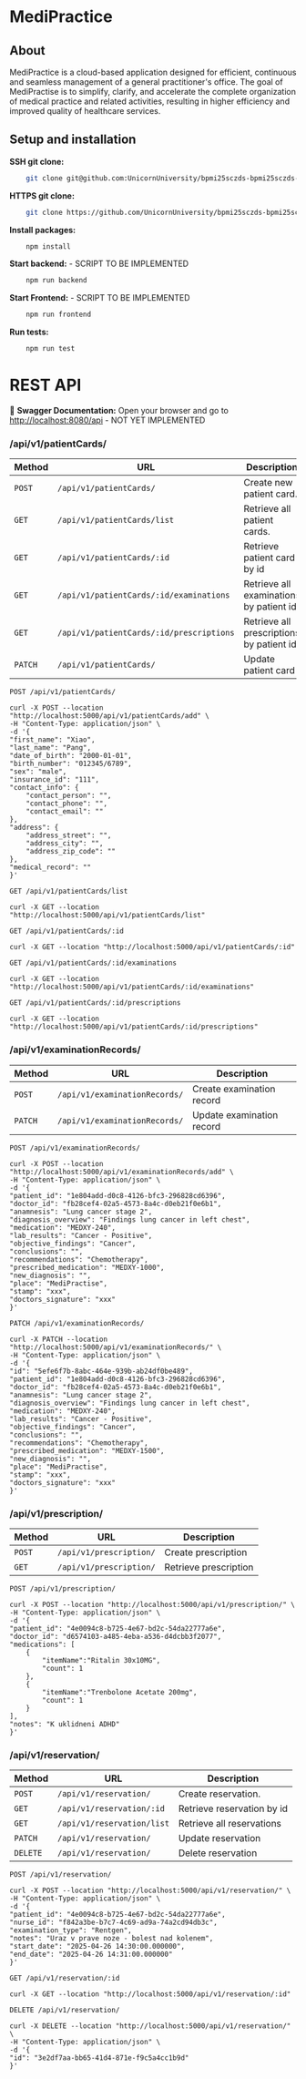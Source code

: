 # MediPractice

## About

MediPractice is a cloud-based application designed for efficient, continuous and seamless management of a general practitioner's office.
The goal of MediPractise is to simplify, clarify, and accelerate the complete organization of medical practice and related activities, resulting in higher efficiency and improved quality of healthcare services.

## Setup and installation
**SSH git clone:**
```bash
    git clone git@github.com:UnicornUniversity/bpmi25sczds-bpmi25sczds-tym-1-1.git
```
**HTTPS git clone:**
```bash
    git clone https://github.com/UnicornUniversity/bpmi25sczds-bpmi25sczds-tym-1-1.git
```
**Install packages:**
```bash
    npm install
```
**Start backend:** - SCRIPT TO BE IMPLEMENTED
```bash
    npm run backend
```
**Start Frontend:** - SCRIPT TO BE IMPLEMENTED
```bash
    npm run frontend
```
**Run tests:**
```bash
    npm run test
```

# REST API
📌 **Swagger Documentation:** Open your browser and go to [http://localhost:8080/api](http://localhost:8080/api) - NOT YET IMPLEMENTED


### /api/v1/patientCards/

| Method  | URL                                           | Description                              |
|---------|-----------------------------------------------|------------------------------------------|
| `POST`  | `/api/v1/patientCards/`                       | Create new patient card.                 |
| `GET`   | `/api/v1/patientCards/list`                   | Retrieve all patient cards.              |
| `GET`   | `/api/v1/patientCards/:id`                    | Retrieve patient card by id              |
| `GET`   | `/api/v1/patientCards/:id/examinations`       | Retrieve all examinations by patient id  |
| `GET`   | `/api/v1/patientCards/:id/prescriptions`      | Retrieve all prescriptions by patient id |
| `PATCH` | `/api/v1/patientCards/`                       | Update patient card                      |

`POST /api/v1/patientCards/`

    curl -X POST --location "http://localhost:5000/api/v1/patientCards/add" \
    -H "Content-Type: application/json" \
    -d '{
    "first_name": "Xiao",
    "last_name": "Pang",
    "date_of_birth": "2000-01-01",
    "birth_number": "012345/6789",
    "sex": "male",
    "insurance_id": "111",
    "contact_info": {
        "contact_person": "",
        "contact_phone": "",
        "contact_email": ""
    },
    "address": {
        "address_street": "",
        "address_city": "",
        "address_zip_code": ""
    },
    "medical_record": ""
    }'

`GET /api/v1/patientCards/list`

    curl -X GET --location "http://localhost:5000/api/v1/patientCards/list"

`GET /api/v1/patientCards/:id`

    curl -X GET --location "http://localhost:5000/api/v1/patientCards/:id"

`GET /api/v1/patientCards/:id/examinations`

    curl -X GET --location "http://localhost:5000/api/v1/patientCards/:id/examinations"

`GET /api/v1/patientCards/:id/prescriptions`

    curl -X GET --location "http://localhost:5000/api/v1/patientCards/:id/prescriptions"


### /api/v1/examinationRecords/

| Method  | URL                               | Description               |
|---------|-----------------------------------|---------------------------|
| `POST`  | `/api/v1/examinationRecords/`     | Create examination record |
| `PATCH` | `/api/v1/examinationRecords/`     | Update examination record |

`POST /api/v1/examinationRecords/`

    curl -X POST --location "http://localhost:5000/api/v1/examinationRecords/add" \
    -H "Content-Type: application/json" \
    -d '{
    "patient_id": "1e804add-d0c8-4126-bfc3-296828cd6396",
    "doctor_id": "fb28cef4-02a5-4573-8a4c-d0eb21f0e6b1",
    "anamnesis": "Lung cancer stage 2",
    "diagnosis_overview": "Findings lung cancer in left chest",
    "medication": "MEDXY-240",
    "lab_results": "Cancer - Positive",
    "objective_findings": "Cancer",
    "conclusions": "",
    "recommendations": "Chemotherapy",
    "prescribed_medication": "MEDXY-1000",
    "new_diagnosis": "",
    "place": "MediPractise",
    "stamp": "xxx",
    "doctors_signature": "xxx"
    }'

`PATCH /api/v1/examinationRecords/`

    curl -X PATCH --location "http://localhost:5000/api/v1/examinationRecords/" \
    -H "Content-Type: application/json" \
    -d '{
    "id": "5efe6f7b-8abc-464e-939b-ab24df0be489",
    "patient_id": "1e804add-d0c8-4126-bfc3-296828cd6396",
    "doctor_id": "fb28cef4-02a5-4573-8a4c-d0eb21f0e6b1",
    "anamnesis": "Lung cancer stage 2",
    "diagnosis_overview": "Findings lung cancer in left chest",
    "medication": "MEDXY-240",
    "lab_results": "Cancer - Positive",
    "objective_findings": "Cancer",
    "conclusions": "",
    "recommendations": "Chemotherapy",
    "prescribed_medication": "MEDXY-1500",
    "new_diagnosis": "",
    "place": "MediPractise",
    "stamp": "xxx",
    "doctors_signature": "xxx"
    }'

### /api/v1/prescription/

| Method | URL                         | Description            |
|--------|-----------------------------|------------------------|
| `POST` | `/api/v1/prescription/`     | Create prescription    |
| `GET`  | `/api/v1/prescription/`     | Retrieve prescription  |

`POST /api/v1/prescription/`

    curl -X POST --location "http://localhost:5000/api/v1/prescription/" \
    -H "Content-Type: application/json" \
    -d '{
    "patient_id": "4e0094c8-b725-4e67-bd2c-54da22777a6e",
    "doctor_id": "d6574103-a485-4eba-a536-d4dcbb3f2077",
    "medications": [
        {
            "itemName":"Ritalin 30x10MG",
            "count": 1
        },
        {
            "itemName":"Trenbolone Acetate 200mg",
            "count": 1
        }
    ],
    "notes": "K uklidneni ADHD"
    }'


### /api/v1/reservation/

| Method   | URL                        | Description                |
|----------|----------------------------|----------------------------|
| `POST`   | `/api/v1/reservation/`     | Create reservation.        |
| `GET`    | `/api/v1/reservation/:id`  | Retrieve reservation by id |
| `GET`    | `/api/v1/reservation/list` | Retrieve all reservations  |
| `PATCH`  | `/api/v1/reservation/`     | Update reservation         |
| `DELETE` | `/api/v1/reservation/`     | Delete reservation         |

`POST /api/v1/reservation/`

    curl -X POST --location "http://localhost:5000/api/v1/reservation/" \
    -H "Content-Type: application/json" \
    -d '{
    "patient_id": "4e0094c8-b725-4e67-bd2c-54da22777a6e",
    "nurse_id": "f842a3be-b7c7-4c69-ad9a-74a2cd94db3c",
    "examination_type": "Rentgen",
    "notes": "Uraz v prave noze - bolest nad kolenem",
    "start_date": "2025-04-26 14:30:00.000000",
    "end_date": "2025-04-26 14:31:00.000000"
    }'

`GET /api/v1/reservation/:id`

    curl -X GET --location "http://localhost:5000/api/v1/reservation/:id"

`DELETE /api/v1/reservation/`

    curl -X DELETE --location "http://localhost:5000/api/v1/reservation/" \
    -H "Content-Type: application/json" \
    -d '{
    "id": "3e2df7aa-bb65-41d4-871e-f9c5a4cc1b9d"
    }'
